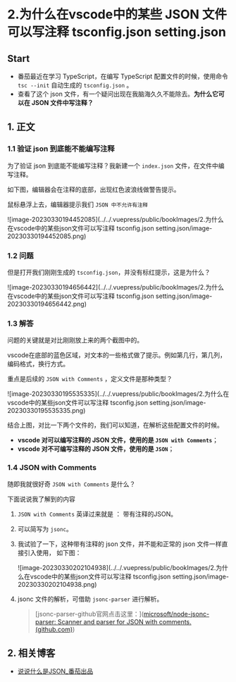 # 2.为什么在vscode中的某些 JSON 文件可以写注释 tsconfig.json setting.json






## Start
+ 番茄最近在学习 TypeScript，在编写 TypeScript 配置文件的时候，使用命令 `tsc --init` 自动生成的 `tsconfig.json` 。
+ 查看了这个 json 文件，有一个疑问出现在我脑海久久不能除去。**为什么它可以在 JSON 文件中写注释？**



## 1. 正文



### 1.1 验证 json 到底能不能编写注释

为了验证 json 到底能不能编写注释？我新建一个 `index.json` 文件，在文件中编写注释。

如下图，编辑器会在注释的底部，出现红色波浪线做警告提示。

鼠标悬浮上去，编辑器提示我们 `JSON 中不允许有注释`





![image-20230330194452085](../../.vuepress/public/bookImages/2.为什么在vscode中的某些json文件可以写注释 tsconfig.json setting.json/image-20230330194452085.png)



### 1.2 问题

但是打开我们刚刚生成的  `tsconfig.json`，并没有标红提示，这是为什么？



![image-20230330194656442](../../.vuepress/public/bookImages/2.为什么在vscode中的某些json文件可以写注释 tsconfig.json setting.json/image-20230330194656442.png)





### 1.3 解答

问题的关键就是对比刚刚放上来的两个截图中的。

vscode在底部的蓝色区域，对文本的一些格式做了提示。例如第几行，第几列，编码格式，换行方式。



重点是后续的 `JSON with Comments` ，定义文件是那种类型？

![image-20230330195535335](../../.vuepress/public/bookImages/2.为什么在vscode中的某些json文件可以写注释 tsconfig.json setting.json/image-20230330195535335.png)



结合上图，对比一下两个文件的，我们可以知道，在解析这些配置文件的时候。

+ **vscode 对可以编写注释的  JSON 文件，使用的是 `JSON with Comments`**；
+ **vscode 对不可编写注释的 JSON 文件，使用的是 `JSON`**；



### 1.4 JSON with Comments

随即我就很好奇 `JSON with Comments` 是什么？

下面说说我了解到的内容

1. `JSON with Comments` 英译过来就是 ： 带有注释的JSON。

2. 可以简写为 `jsonc`。

3. 我试验了一下，这种带有注释的 json 文件，并不能和正常的 json 文件一样直接引入使用， 如下图：

   ![image-20230330202104938](../../.vuepress/public/bookImages/2.为什么在vscode中的某些json文件可以写注释 tsconfig.json setting.json/image-20230330202104938.png)

4. jsonc 文件的解析，可借助 `jsonc-parser` 进行解析。

   >  [jsonc-parser-github官网点击这里：]([microsoft/node-jsonc-parser: Scanner and parser for JSON with comments. (github.com)](https://github.com/Microsoft/node-jsonc-parser))







## 2. 相关博客

+ [说说什么是JSON_番茄出品](https://blog.csdn.net/wswq2505655377/article/details)

































